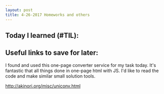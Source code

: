 ```yaml
---
layout: post
title: 4-26-2017 Homeworks and others
---
```


## Today I learned (#TIL):




## Useful links to save for later:

I found and used this one-page converter service for my task today. It's fantastic that all things done in one-page html with JS. I'd like to read the code and make similar small solution tools.

http://akinori.org/misc/uniconv.html



